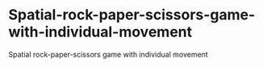 # Spatial-rock-paper-scissors-game-with-individual-movement
Spatial rock-paper-scissors game with individual movement
